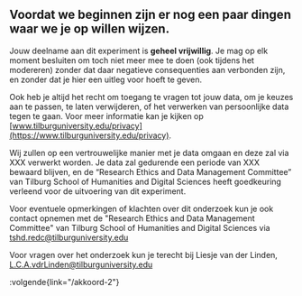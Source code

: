 ## __Voordat we beginnen zijn er nog een paar dingen waar we je op willen wijzen.__

Jouw deelname aan dit experiment is **geheel vrijwillig**. Je mag op elk moment besluiten om toch niet
meer mee te doen (ook tijdens het modereren) zonder dat daar negatieve consequenties aan verbonden
zijn, en zonder dat je hier een uitleg voor hoeft te geven.

Ook heb je altijd het recht om toegang te vragen tot jouw data, om je keuzes aan te passen, te laten
verwijderen, of het verwerken van persoonlijke data tegen te gaan. Voor meer informatie kan je kijken op
[www.tilburguniversity.edu/privacy](https://www.tilburguniversity.edu/privacy).

Wij zullen op een vertrouwelijke manier met je data omgaan en deze zal via XXX verwerkt worden. Je
data zal gedurende een periode van XXX bewaard blijven, en de “Research Ethics and Data Management
Committee” van Tilburg School of Humanities and Digital Sciences heeft goedkeuring verleend voor de
uitvoering van dit experiment.

Voor eventuele opmerkingen of klachten over dit onderzoek kun je ook contact opnemen met de
"Research Ethics and Data Management Committee" van Tilburg School of Humanities and Digital
Sciences via [tshd.redc@tilburguniversity.edu](mailto:tshd.redc@tilburguniversity.edu)

Voor vragen over het onderzoek kun je terecht bij Liesje van der Linden,
[L.C.A.vdrLinden@tilburguniversity.edu](mailto:L.C.A.vdrLinden@tilburguniversity.edu)

:volgende{link="/akkoord-2"}